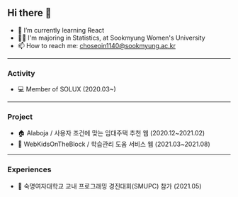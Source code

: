 ## Hi there 👋

<!--
**seoin-cho/seoin-cho** is a ✨ _special_ ✨ repository because its `README.md` (this file) appears on your GitHub profile.

Here are some ideas to get you started: -->

- 🌱 I’m currently learning React
- 👩‍🎓 I'm majoring in Statistics, at Sookmyung Women's University
- 📫 How to reach me: choseoin1140@sookmyung.ac.kr

- - -

### Activity

- 💻 Member of SOLUX (2020.03~)

- - -

### Project

- 🏠 Alaboja / 사용자 조건에 맞는 임대주택 추천 웹 (2020.12~2021.02)
- 📖 WebKidsOnTheBlock / 학습관리 도움 서비스 웹 (2021.03~2021.08)

- - -

### Experiences

- 🏫 숙명여자대학교 교내 프로그래밍 경진대회(SMUPC) 참가 (2021.05)
